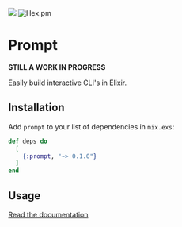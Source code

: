 ![](https://github.com/silbermm/prompt/workflows/Build/badge.svg)
![Hex.pm](https://img.shields.io/hexpm/v/prompt?style=flat-square)

# Prompt

**STILL A WORK IN PROGRESS**

Easily build interactive CLI's in Elixir. 

## Installation

Add `prompt` to your list of dependencies in `mix.exs`:

```elixir
def deps do
  [
    {:prompt, "~> 0.1.0"}
  ]
end
```

## Usage

[Read the documentation](https://hexdocs.pm/prompt/Prompt.html)
